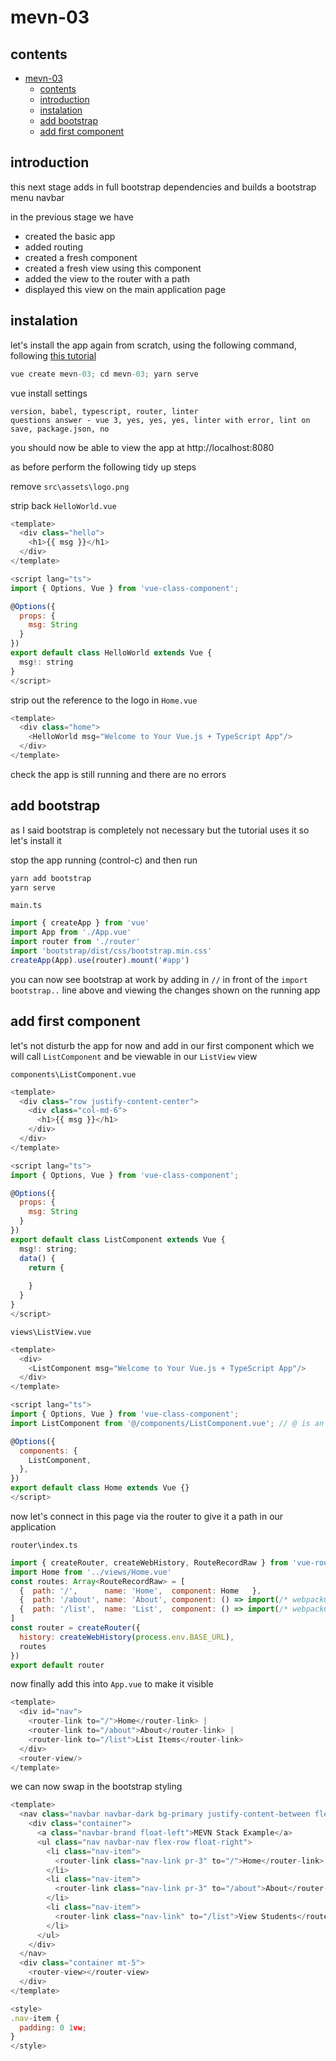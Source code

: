 # mevn-03

## contents

- [mevn-03](#mevn-03)
  - [contents](#contents)
  - [introduction](#introduction)
  - [instalation](#instalation)
  - [add bootstrap](#add-bootstrap)
  - [add first component](#add-first-component)

## introduction

this next stage adds in full bootstrap dependencies and builds a bootstrap menu navbar

in the previous stage we have

- created the basic app
- added routing
- created a fresh component
- created a fresh view using this component
- added the view to the router with a path 
- displayed this view on the main application page

## instalation

let's install the app again from scratch, using the following command, following [this tutorial](https://www.positronx.io/vue-mevn-stack-tutorial-build-full-stack-vue-js-crud-app)

```js
vue create mevn-03; cd mevn-03; yarn serve
```

vue install settings

```
version, babel, typescript, router, linter
questions answer - vue 3, yes, yes, yes, linter with error, lint on save, package.json, no
```

you should now be able to view the app at http://localhost:8080

as before perform the following tidy up steps

remove `src\assets\logo.png`

strip back `HelloWorld.vue` 

```js
<template>
  <div class="hello">
    <h1>{{ msg }}</h1>
  </div>
</template>

<script lang="ts">
import { Options, Vue } from 'vue-class-component';

@Options({
  props: {
    msg: String
  }
})
export default class HelloWorld extends Vue {
  msg!: string
}
</script>
```

strip out the reference to the logo in `Home.vue`

```js
<template>
  <div class="home">
    <HelloWorld msg="Welcome to Your Vue.js + TypeScript App"/>
  </div>
</template>
```

check the app is still running and there are no errors

## add bootstrap

as I said bootstrap is completely not necessary but the tutorial uses it so let's install it

stop the app running (control-c) and then run 

```js
yarn add bootstrap
yarn serve
```

`main.ts`

```js
import { createApp } from 'vue'
import App from './App.vue'
import router from './router'
import 'bootstrap/dist/css/bootstrap.min.css'
createApp(App).use(router).mount('#app')
```
you can now see bootstrap at work by adding in `//` in front of the `import bootstrap..` line above and viewing the changes shown on the running app

## add first component

let's not disturb the app for now and add in our first component which we will call `ListComponent` and be viewable in our `ListView` view

`components\ListComponent.vue`

```js
<template>
  <div class="row justify-content-center">
    <div class="col-md-6">
      <h1>{{ msg }}</h1>
    </div>
  </div>
</template>

<script lang="ts">
import { Options, Vue } from 'vue-class-component';

@Options({
  props: {
    msg: String
  }
})
export default class ListComponent extends Vue {
  msg!: string;
  data() {
    return {
      
    }
  }
}
</script>
```

`views\ListView.vue`

```js
<template>
  <div>
    <ListComponent msg="Welcome to Your Vue.js + TypeScript App"/>
  </div>
</template>

<script lang="ts">
import { Options, Vue } from 'vue-class-component';
import ListComponent from '@/components/ListComponent.vue'; // @ is an alias to /src

@Options({
  components: {
    ListComponent,
  },
})
export default class Home extends Vue {}
</script>
```

now let's connect in this page via the router to give it a path in our application

`router\index.ts`

```js
import { createRouter, createWebHistory, RouteRecordRaw } from 'vue-router'
import Home from '../views/Home.vue'
const routes: Array<RouteRecordRaw> = [
  {  path: '/',      name: 'Home',  component: Home   },
  {  path: '/about', name: 'About', component: () => import(/* webpackChunkName: "about" */ '../views/About.vue')  },
  {  path: '/list',  name: 'List',  component: () => import(/* webpackChunkName: "list" */ '../views/ListView.vue')  },
]
const router = createRouter({
  history: createWebHistory(process.env.BASE_URL),
  routes
})
export default router
```

now finally add this into `App.vue` to make it visible

```js
<template>
  <div id="nav">
    <router-link to="/">Home</router-link> |
    <router-link to="/about">About</router-link> |
    <router-link to="/list">List Items</router-link>
  </div>
  <router-view/>
</template>
```
we can now swap in the bootstrap styling 

```js
<template>
  <nav class="navbar navbar-dark bg-primary justify-content-between flex-nowrap flex-row">
    <div class="container">
      <a class="navbar-brand float-left">MEVN Stack Example</a>
      <ul class="nav navbar-nav flex-row float-right">
        <li class="nav-item">
          <router-link class="nav-link pr-3" to="/">Home</router-link>
        </li>
        <li class="nav-item">
          <router-link class="nav-link pr-3" to="/about">About</router-link>
        </li>
        <li class="nav-item">
          <router-link class="nav-link" to="/list">View Students</router-link>
        </li>
      </ul>
    </div>
  </nav>
  <div class="container mt-5">
    <router-view></router-view>
  </div>
</template>

<style>
.nav-item {
  padding: 0 1vw;
}
</style>
```